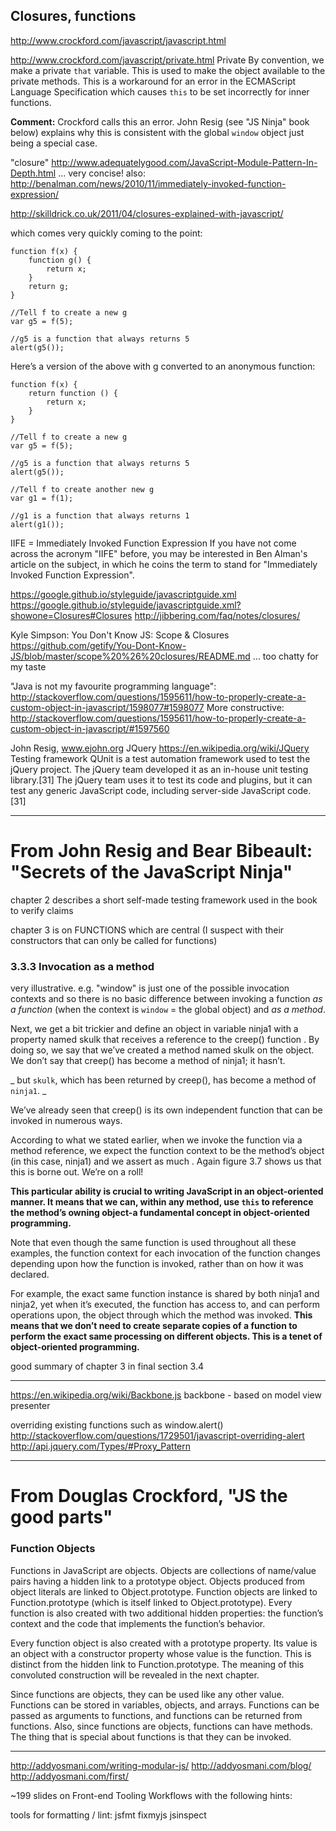 Closures, functions
-------------------

http://www.crockford.com/javascript/javascript.html

http://www.crockford.com/javascript/private.html
Private
By convention, we make a private `that` variable. This is
used to make the object available to the private methods.
This is a workaround for an error in the ECMAScript Language
Specification which causes `this` to be set incorrectly for
inner functions.

**Comment:**
Crockford calls this an error. John Resig (see "JS Ninja"
book below) explains why this is consistent with the global 
`window` object just being a special case.

"closure"
http://www.adequatelygood.com/JavaScript-Module-Pattern-In-Depth.html
... very concise!
also:
http://benalman.com/news/2010/11/immediately-invoked-function-expression/

http://skilldrick.co.uk/2011/04/closures-explained-with-javascript/

which comes very quickly coming to the point:

    function f(x) {
        function g() {
            return x;
        }
        return g;
    }

    //Tell f to create a new g
    var g5 = f(5);

    //g5 is a function that always returns 5
    alert(g5());

Here’s a version of the above with g converted to an
anonymous function:

    function f(x) {
        return function () {
            return x;
        }
    }

    //Tell f to create a new g
    var g5 = f(5);

    //g5 is a function that always returns 5
    alert(g5());

    //Tell f to create another new g
    var g1 = f(1);

    //g1 is a function that always returns 1
    alert(g1());


IIFE = Immediately Invoked Function Expression
If you have not come across the acronym "IIFE" before, you
may be interested in Ben Alman's article on the subject, in
which he coins the term to stand for "Immediately Invoked
Function Expression".

https://google.github.io/styleguide/javascriptguide.xml
https://google.github.io/styleguide/javascriptguide.xml?showone=Closures#Closures
http://jibbering.com/faq/notes/closures/

Kyle Simpson: You Don't Know JS: Scope & Closures
https://github.com/getify/You-Dont-Know-JS/blob/master/scope%20%26%20closures/README.md
... too chatty for my taste

"Java is not my favourite programming language":
http://stackoverflow.com/questions/1595611/how-to-properly-create-a-custom-object-in-javascript/1598077#1598077
More constructive:
http://stackoverflow.com/questions/1595611/how-to-properly-create-a-custom-object-in-javascript/#1597560

John Resig, www.ejohn.org
JQuery
https://en.wikipedia.org/wiki/JQuery
Testing framework
    QUnit is a test automation framework used to test the jQuery
    project. The jQuery team developed it as an in-house unit
    testing library.[31] The jQuery team uses it to test its
    code and plugins, but it can test any generic JavaScript
    code, including server-side JavaScript code.[31]

----------------------------------------------
# From John Resig and Bear Bibeault: "Secrets of the JavaScript Ninja"

chapter 2 describes a short self-made testing framework used
in the book to verify claims

chapter 3 is on FUNCTIONS which are central (I suspect with their
constructors that can only be called for functions)

### 3.3.3 Invocation as a method

very illustrative. e.g. "window" is just one of the possible
invocation contexts and so there is no basic difference
between invoking a function _as a function_ (when the
context is `window` = the global object) and _as a method_.
    
Next, we get a bit trickier and define an object in
    variable ninja1 with a property named skulk that
    receives a reference to the creep() function . By doing
    so, we say that we’ve created a method named skulk on
    the object. We don’t say that creep() has become a
    method of ninja1; it hasn’t. 
   
_ but `skulk`, which has been returned by creep(), has
    become a method of `ninja1`. _

We’ve already seen that
    creep() is its own independent function that can be
    invoked in numerous ways.

According to what we stated earlier, when we invoke the
    function via a method reference, we expect the function
    context to be the method’s object (in this case, ninja1)
    and we assert as much . Again figure 3.7 shows us that
    this is borne out. We’re on a roll!

**This particular ability is crucial to writing JavaScript
    in an object-oriented manner. It means that we can,
    within any method, use `this` to reference the method’s
    owning object-a fundamental concept in object-oriented
    programming.**

Note that even though the same function is used throughout
all these examples, the function context for each invocation
of the function changes depending upon how the function is
invoked, rather than on how it was declared.

For example, the exact same function instance is shared by
both ninja1 and ninja2, yet when it’s executed, the function
has access to, and can perform operations upon, the object
through which the method was invoked.
**This means that we don’t need to create separate copies of
a function to perform the exact same processing on different
objects. This is a tenet of object-oriented programming.**

good summary of chapter 3 in final section 3.4 



----------------------------------------------

https://en.wikipedia.org/wiki/Backbone.js
backbone - based on model view presenter

overriding existing functions such as window.alert()
http://stackoverflow.com/questions/1729501/javascript-overriding-alert
http://api.jquery.com/Types/#Proxy_Pattern

----------------------------------------------
# From Douglas Crockford, "JS the good parts"

### Function Objects

Functions in JavaScript are objects. Objects are collections
of name/value pairs having a hidden link to a prototype
object. Objects produced from object literals are linked to
Object.prototype. Function objects are linked to
Function.prototype (which is itself linked to
Object.prototype). Every function is also created with two
additional hidden properties: the function’s context and the
code that implements the function’s behavior.

Every function object is also created with a prototype
property. Its value is an object with a constructor property
whose value is the function. This is distinct from the
hidden link to Function.prototype. The meaning of this
convoluted construction will be revealed in the next
chapter.

Since functions are objects, they can be used like any other
value. Functions can be stored in variables, objects, and
arrays. Functions can be passed as arguments to functions,
and functions can be returned from functions. Also, since
functions are objects, functions can have methods.
The thing that is special about functions is that they can
be invoked.


----------------------------------------------



http://addyosmani.com/writing-modular-js/
http://addyosmani.com/blog/
http://addyosmani.com/first/

~199 slides on Front-end Tooling Workflows
with the following hints:

tools for formatting / lint:
   jsfmt
   fixmyjs
   jsinspect
